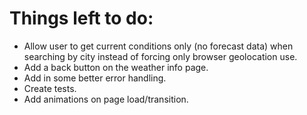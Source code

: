# Things left to do:

* Allow user to get current conditions only (no forecast data) when searching by city instead of forcing only browser geolocation use.
* Add a back button on the weather info page.
* Add in some better error handling.
* Create tests.
* Add animations on page load/transition.